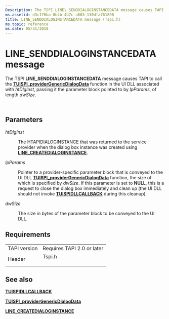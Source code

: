 ```yaml
---
Description: The TSPI LINE\_SENDDIALOGINSTANCEDATA message causes TAPI to call the TUISPI\_providerGenericDialogData function in the UI DLL associated with htDlgInst, passing it the parameter block pointed to by lpParams, of length dwSize.
ms.assetid: d3c176ba-8b4b-4b7c-a603-130dfa761898
title: LINE_SENDDIALOGINSTANCEDATA message (Tspi.h)
ms.topic: reference
ms.date: 05/31/2018
---
```


# LINE\_SENDDIALOGINSTANCEDATA message

The TSPI **LINE\_SENDDIALOGINSTANCEDATA** message causes TAPI to call the [**TUISPI\_providerGenericDialogData**](https://msdn.microsoft.com/library/ms725983(v=VS.85).aspx) function in the UI DLL associated with *htDlgInst*, passing it the parameter block pointed to by *lpParams*, of length *dwSize*.


```C++
            
```



## Parameters

<dl> <dt>

*htDlgInst* 
</dt> <dd>

The HTAPIDIALOGINSTANCE that was returned to the service provider when the dialog box instance was created using [**LINE\_CREATEDIALOGINSTANCE**](line-createdialoginstance.md).

</dd> <dt>

*lpParams* 
</dt> <dd>

Pointer to a provider-specific parameter block that is conveyed to the UI DLL [**TUISPI\_providerGenericDialogData**](https://msdn.microsoft.com/library/ms725983(v=VS.85).aspx) function, the size of which is specified by *dwSize*. If this parameter is set to **NULL**, this is a request to close the dialog box immediately and clean up (the UI DLL should not invoke [**TUISPIDLLCALLBACK**](https://msdn.microsoft.com/library/ms725187(v=VS.85).aspx) during this cleanup).

</dd> <dt>

*dwSize* 
</dt> <dd>

The size in bytes of the parameter block to be conveyed to the UI DLL.

</dd> </dl>

## Requirements



|                         |                                                                                   |
|-------------------------|-----------------------------------------------------------------------------------|
| TAPI version<br/> | Requires TAPI 2.0 or later<br/>                                             |
| Header<br/>       | <dl> <dt>Tspi.h</dt> </dl> |



## See also

<dl> <dt>

[**TUISPIDLLCALLBACK**](https://msdn.microsoft.com/library/ms725187(v=VS.85).aspx)
</dt> <dt>

[**TUISPI\_providerGenericDialogData**](https://msdn.microsoft.com/library/ms725983(v=VS.85).aspx)
</dt> <dt>

[**LINE\_CREATEDIALOGINSTANCE**](line-createdialoginstance.md)
</dt> </dl>

 

 




